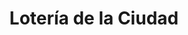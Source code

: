---
title: "Lotería de la Ciudad"
url: /ciudad-autonoma-de-buenos-aires/loteria-de-la-ciudad-avenida-olivera/
shop: Lotterie
---